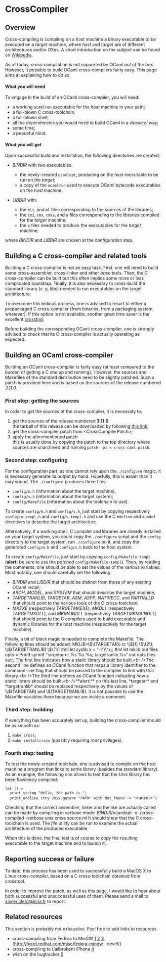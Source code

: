 <!-- ((! set title Cross-compiling !)) ((! set learn !)) -->

# CrossCompiler
## Overview
Cross-compiling is compiling on a *host* machine a binary executable to
be executed on a *target* machine, where *host* and *target* are of
different architectures and/or OSes. A short introduction on the subject
can be found on
[Wikipedia](http://en.wikipedia.org/wiki/Cross_compiler).

As of today, cross-compilation is not supported by OCaml *out of the
box*. However, it possible to build OCaml cross-compilers fairly easy.
This page aims at explaining how to do so.

#### What you will need
To engage in the build of an OCaml cross-compiler, you will need:

- a working `ocamlrun` executable for the *host* machine in your path;
- a full-blown C cross-toolchain;
- a full-blown shell;
- all the dependencies you would need to build OCaml in a *classical*
 way;
- some time;
- a peaceful mind.

#### What you will get
Upon successful build and installation, the following directories are
created:

- *BINDIR* with two executables:
    - the newly-created `ocamlopt`, producing on the *host* executable
 to be run on the *target*;
    - a copy of the `ocamlrun` used to execute OCaml bytecode
 executables on the *host* machine.

- *LIBDIR* with:
    - the `mli`, and `ml` files corresponding to the sources of the
 libraries;
    - the `cmi`, `cmx`, `cmxa`, and `a` files corresponding to the
 libraries compiled for the *target* machine;
    - the `o` files needed to produce the executables for the *target*
 machine;


where *BINDIR* and *LIBDIR* are chosen at the configuration step.

## Building a C cross-compiler and related tools
Building a C cross-compiler is not an easy task. First, one will need to
build some cross-assembler, cross-linker and other *base* tools. Then,
the C cross-compiler can be built but this often implies some more or
less complicated bootstrap. Finally, it is also necessary to cross-build
the standard library \(*e. g.* libc\) needed to run executables on the
target architecture.

To overcome this tedious process, one is advised to resort to either a
prepackaged C cross-compiler \(from binaries, from a packaging system,
whatever\). If this option is not available, another great time saver is
the excellent [crosstool](http://www.kegel.com/crosstool/).

Before building the corresponding OCaml cross-compiler, one is strongly
advised to check that its C cross-compiler is actually operating as
expected.

## Building an OCaml cross-compiler
Building an OCaml cross-compiler is fairly easy \(at least compared to
the burden of getting a C one up and running\). However, the sources and
Makefiles of the standard distribution need to be slightly patched. Such
a patch is provided here and is based on the sources of the release
numbered *3.11.0*.

### First step: getting the sources
In order to get the sources of the cross-compiler, it is necessaty to:

1. get the sources of the release numbered **3.11.0**<br /> the tarball of this release can be downloaded by following [this
 link](http://caml.inria.fr/pub/distrib/ocaml-3.11/ocaml-3.11.0.tar.gz);
2. get the cross-compiler patch from <CrossCompilerPatch\>;
3. apply the aforementioned patch<br /> this is usually done by copying the patch to the top directory
 where sources are unarchived and running
 `patch -p1 < cross-caml.patch`.

### Second step: configuring
For the configuration part, as one cannot rely upon the `./configure`
magic, it is necessary generate its output by hand. Hopefully, this is
easier than it may sound. The `./configure` produces three files:

- `config/m.h` \(information about the target machine\);
- `config/s.h` \(information about the target system\);
- `config/Makefile` \(information about the toolchain to use\).

To create `config/m.h` and `config/s.h`, just start by copying
respectively `config/m-templ.h` and `config/s-templ.h` and use the C
`#define` and `#undef` directives to describe the target architecture.

Alternatively, if a working shell, C compiler and libraries are already
installed on your target system, you could copy the `./configure` script
and the `config` directory to the target system, run `./configure` on
it, and copy the generated `config/m.h` and `config/s.h` back to the
host system.

To create `config/Makefile`, just start by copying
`config/Makefile-templ` \(**alert:** be sure to use the *patched*
`config/Makefile-templ`\). Then, by reading the comments, one should be
able to set the values of the various variables. Most notably, one
should carefully set the following:

- *BINDIR* and *LIBDIR* that should be distinct from those of any
 existing OCaml install;
- *ARCH*, *MODEL*, and *SYSTEM* that should describe the target
 machine;
- *TARGETRANLIB*, *TARGETAR*, *ASM*, *ASPP*, *NATIVECC*, and
 *PARTIALLD* that should point to the various tools of the C
 cross-toolchain;
- *MKEXE* \(respectively *TARGETMKEXE*\), *MKDLL* \(respectively
 *TARGETMKDLL*\), and *MKMAINDLL* \(respectively *TARGETMKMAINDLL*\)
 that should point to the C compilers used to build executable and
 dynamic libraries for the host machine \(respectively for the target
 machine\).

Finally, a bit of black magic is needed to complete the Makefile. The
following lines should be added: MKLIB=\\$\(TARGETAR\) rc \\$\(1\) \\$\(2\);
\\$\(TARGETRANLIB\) \\$\(1\) #ml let syslib x = "-l"\\^x;; #ml let mklib
out files opts = Printf.sprintf "targetar rc %s %s %s; targetranlib %s"
out opts files out;; The first line indicates how a static library
should be built.<br />The second line defines an OCaml function that maps a library identifier
to the command-line flag that should be passed to the compiler to link
with that library.<br />The third line defines an OCaml function indicating how a static library
should be built.<br />**alert:** on this last line, *targetar* and *targetranlib* should be
replaced respectively by the values of \\$\(TARGETAR\) and
\\$\(TARGETRANLIB\). It is not possible to use the Makefile variables there
because we are inside a comment.

### Third step: building
If everything has been accurately set up, building the cross-compiler
should be as smooth as:

1. `make cross`;
2. `make installcross` \(possibly requiring *root* privileges\).

### Fourth step: testing
To test the newly-created toolchain, one is advised to compile on the
host machine a program that links to some library \(besides the standard
library\). As an example, the following one allows to test that the
*Unix* library has been flawlessly compiled:

`let () =`<br />`  print_string "Hello, the path is ";`<br />`  print_endline (try Unix.getenv "PATH" with Not_found -> "`<unset\>`")`

Checking that the correct assembler, linker and the like are actually
called can be made by compiling in verbose mode: *BINDIR*/ocamlopt -o
./cross-compiled -verbose unix.cmxa source.ml It should show that the C
cross-toolchain is used. The *file* utility can be run to examine the
actual architecture of the produced executable.

When this is done, the final test is of course to copy the resulting
executable to the target machine and to launch it.

## Reporting success or failure
To date, this process has been used to successfully build a MacOS X to
Linux cross-compiler, based on a C cross-toolchain obtained from
crosstool.

In order to improve the patch, as well as this page, I would like to
hear about both successful and unsuccessful uses of them. Please send a
mail to [xavier.clerc@inria.fr](mailto:xavier.clerc@inria.fr) to report.

## Related resources
This section is probably not exhaustive. Feel free to add links to
resources.

- cross-compiling from Fedora to MinGW
 [1](http://camltastic.blogspot.com/2008/10/mingw-compile-software-for-windows.html)
 [2](http://camltastic.blogspot.com/2008/10/mingw-inkscape-cross-compiled-from.html)
 [3](http://camltastic.blogspot.com/2008/11/common-mistakes-cross-compiling-mingw.html)
 [<http://hg.et.redhat.com/misc/fedora-mingw>--devel/]
- cross-compiling to \(jailbroken\) iPhone
 [4](http://yl.is.s.u-tokyo.ac.jp/~tosh/ocaml-on-iphone/)
- wish on the bugtracker
 [5](http://caml.inria.fr/mantis/view.php?id=4303)


